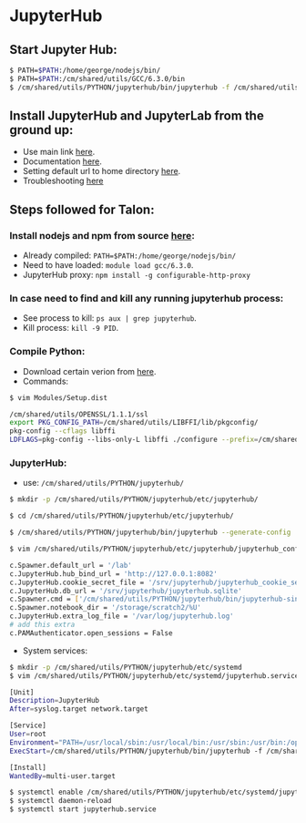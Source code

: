 # JupyterHub

## Start Jupyter Hub:
```bash
$ PATH=$PATH:/home/george/nodejs/bin/
$ PATH=$PATH:/cm/shared/utils/GCC/6.3.0/bin
$ /cm/shared/utils/PYTHON/jupyterhub/bin/jupyterhub -f /cm/shared/utils/PYTHON/jupyterhub/etc/jupyterhub/jupyterhub_config.py
```

## Install JupyterHub and JupyterLab from the ground up:

* Use main link [here](https://jupyterhub.readthedocs.io/en/stable/installation-guide-hard.html).
* Documentation [here](https://jupyterhub.readthedocs.io/en/0.7.2/index.html).
* Setting default url to home directory [here](https://github.com/jupyterhub/jupyterhub/issues/929).
* Troubleshooting [here](https://jupyterhub.readthedocs.io/en/latest/troubleshooting.html#error-after-spawning-my-single-user-server)


## Steps followed for Talon:

### Install nodejs and npm from source [here](https://nodejs.org/en/download/):
  * Already compiled: `PATH=$PATH:/home/george/nodejs/bin/`
  * Need to have loaded: `module load gcc/6.3.0`.
  * JupyterHub proxy: `npm install -g configurable-http-proxy`

### In case need to find and kill any running jupyterhub process:
  * See process to kill: `ps aux | grep jupyterhub`.
  * Kill process: `kill -9 PID`.
  
### Compile Python:
  * Download certain verion from [here](https://www.python.org).
  * Commands:
  ```bash
  $ vim Modules/Setup.dist
  
  /cm/shared/utils/OPENSSL/1.1.1/ssl
  export PKG_CONFIG_PATH=/cm/shared/utils/LIBFFI/lib/pkgconfig/
  pkg-config --cflags libffi
  LDFLAGS=pkg-config --libs-only-L libffi ./configure --prefix=/cm/shared/utils/PYTHON/jupyterhub --with-ensurepip=install
  ```
  
### JupyterHub:
  * use: `/cm/shared/utils/PYTHON/jupyterhub/`
  ```bash
  $ mkdir -p /cm/shared/utils/PYTHON/jupyterhub/etc/jupyterhub/

  $ cd /cm/shared/utils/PYTHON/jupyterhub/etc/jupyterhub/

  $ /cm/shared/utils/PYTHON/jupyterhub/bin/jupyterhub --generate-config

  $ vim /cm/shared/utils/PYTHON/jupyterhub/etc/jupyterhub/jupyterhub_config.py

  c.Spawner.default_url = '/lab'
  c.JupyterHub.hub_bind_url = 'http://127.0.0.1:8082'
  c.JupyterHub.cookie_secret_file = '/srv/jupyterhub/jupyterhub_cookie_secret'
  c.JupyterHub.db_url = '/srv/jupyterhub/jupyterhub.sqlite'
  c.Spawner.cmd = ['/cm/shared/utils/PYTHON/jupyterhub/bin/jupyterhub-singleuser']
  c.Spawner.notebook_dir = '/storage/scratch2/%U'
  c.JupyterHub.extra_log_file = '/var/log/jupyterhub.log'
  # add this extra
  c.PAMAuthenticator.open_sessions = False
  ```
  
  * System services:
  ```bash
  $ mkdir -p /cm/shared/utils/PYTHON/jupyterhub/etc/systemd
  $ vim /cm/shared/utils/PYTHON/jupyterhub/etc/systemd/jupyterhub.service

  [Unit]
  Description=JupyterHub
  After=syslog.target network.target

  [Service]
  User=root
  Environment="PATH=/usr/local/sbin:/usr/local/bin:/usr/sbin:/usr/bin:/opt/ibutils/bin:/opt/dell/srvadmin/bin:/opt/dell/srvadmin/sbin:/root/bin:/cm/shared/utils/PYTHON/jupyterhub/bin:/home/george/nodejs/bin"
  ExecStart=/cm/shared/utils/PYTHON/jupyterhub/bin/jupyterhub -f /cm/shared/utils/PYTHON/jupyterhub/etc/jupyterhub/jupyterhub_config.py

  [Install]
  WantedBy=multi-user.target

  $ systemctl enable /cm/shared/utils/PYTHON/jupyterhub/etc/systemd/jupyterhub.service
  $ systemctl daemon-reload
  $ systemctl start jupyterhub.service
  ```
